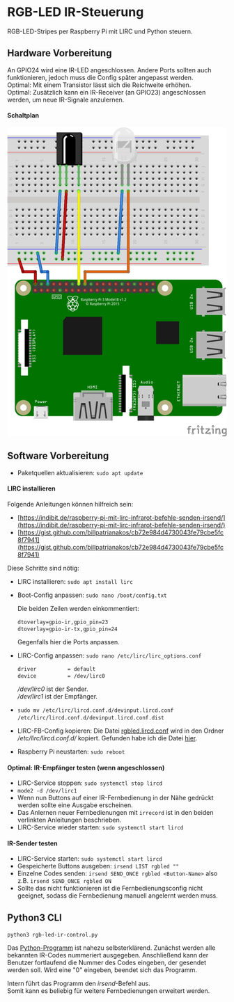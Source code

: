 # RGB-LED IR-Steuerung
RGB-LED-Stripes per Raspberry Pi mit LIRC und Python steuern.

## Hardware Vorbereitung
An GPIO24 wird eine IR-LED angeschlossen. Andere Ports sollten auch funktionieren, jedoch muss die Config später angepasst werden. \
Optimal: Mit einem Transistor lässt sich die Reichweite erhöhen. \
Optimal: Zusätzlich kann ein IR-Receiver (an GPIO23) angeschlossen werden, um neue IR-Signale anzulernen.

#### Schaltplan
![Schaltplan](schematics.png)

## Software Vorbereitung
- Paketquellen aktualisieren: `sudo apt update`

#### LIRC installieren
Folgende Anleitungen können hilfreich sein:
- [https://indibit.de/raspberry-pi-mit-lirc-infrarot-befehle-senden-irsend/](https://indibit.de/raspberry-pi-mit-lirc-infrarot-befehle-senden-irsend/)
- [https://gist.github.com/billpatrianakos/cb72e984d4730043fe79cbe5fc8f7941](https://gist.github.com/billpatrianakos/cb72e984d4730043fe79cbe5fc8f7941)

Diese Schritte sind nötig:
- LIRC installieren: `sudo apt install lirc`

- Boot-Config anpassen: `sudo nano /boot/config.txt`

  Die beiden Zeilen werden einkommentiert:
  ```
  dtoverlay=gpio-ir,gpio_pin=23
  dtoverlay=gpio-ir-tx,gpio_pin=24
  ```
  Gegenfalls hier die Ports anpassen.

- LIRC-Config anpassen: `sudo nano /etc/lirc/lirc_options.conf`

  ```
  driver          = default
  device          = /dev/lirc0
  ```
  */dev/lirc0* ist der Sender. \
  */dev/lirc1* ist der Empfänger.

- `sudo mv /etc/lirc/lircd.conf.d/devinput.lircd.conf /etc/lirc/lircd.conf.d/devinput.lircd.conf.dist`

- LIRC-FB-Config kopieren: Die Datei [rgbled.lircd.conf](rgbled.lircd.conf) wird in den Ordner _/etc/lirc/lircd.conf.d/_ kopiert. Gefunden habe ich die Datei [hier](https://raw.githubusercontent.com/bitboxx/raspberry-pi-lirc-rgbled-remote-emulator/master/etc/lirc/nec-rgb-led.conf).

- Raspberry Pi neustarten: `sudo reboot`

#### Optimal: IR-Empfänger testen (wenn angeschlossen)
- LIRC-Service stoppen: `sudo systemctl stop lircd`
- `mode2 -d /dev/lirc1`
- Wenn nun Buttons auf einer IR-Fernbedienung in der Nähe gedrückt werden sollte eine Ausgabe erscheinen.
- Das Anlernen neuer Fernbedienungen mit `irrecord` ist in den beiden verlinkten Anleitungen beschrieben.
- LIRC-Service wieder starten: `sudo systemctl start lircd`

#### IR-Sender testen
- LIRC-Service starten: `sudo systemctl start lircd`
- Gespeicherte Buttons ausgeben: `irsend LIST rgbled ""`
- Einzelne Codes senden: `irsend SEND_ONCE rgbled <Button-Name>` also z.B. `irsend SEND_ONCE rgbled ON`
- Sollte das nicht funktionieren ist die Fernbedienungsconfig nicht geeignet, sodass die Fernbedienung manuell angelernt werden muss.

## Python3 CLI
`python3 rgb-led-ir-control.py`

Das [Python-Programm](rgb-led-ir-control.py) ist nahezu selbsterklärend. Zunächst werden alle bekannten IR-Codes nummeriert ausgegeben. Anschließend kann der Benutzer fortlaufend die Nummer des Codes eingeben, der gesendet werden soll. Wird eine "0" eingeben, beendet sich das Programm.

Intern führt das Programm den _irsend_-Befehl aus. \
Somit kann es beliebig für weitere Fernbedienungen erweitert werden.
